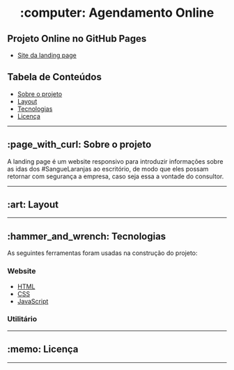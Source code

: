  <h1 align="center">:computer: Agendamento Online</h1>
 
 <h2>Projeto Online no GitHub Pages</h2>
 <ul>
 <li><a href="https://tharsila.github.io/landing-page-fcamara/"> Site da landing page</a></li>
 </ul>
 
 <h2>Tabela de Conteúdos</h2>
  <ul>
  <li><a href="#sobre-o-projeto" id="sobre-o-projeto">Sobre o projeto</a></li>
  <li><a href="#layout" id="layout">Layout</a></li>
  <li><a href="#tecnologias" id="tecnologias">Tecnologias</a></li>
  <li><a href="#licença" id="licença">Licença</a></li>
  </ul>
  
  <hr>
 
<h2> :page_with_curl: Sobre o projeto</h2>
<p>A landing page é um website responsivo para introduzir informações
sobre as idas dos #SangueLaranjas ao escritório, de modo que eles possam retornar com segurança a empresa, 
caso seja essa a vontade do consultor.<p>
 <hr>
 
 <h2>:art: Layout</h2>
 
 <hr>
 
 <h2>:hammer_and_wrench: Tecnologias</h2>
 <p>As seguintes ferramentas foram usadas na construção do projeto:</p>
 
 <h3>Website</h3>
 <ul>
 <li><a href="https://developer.mozilla.org/pt-BR/docs/Web/HTML">HTML</a></li>
 <li><a href="https://developer.mozilla.org/pt-BR/docs/Web/CSS">CSS</a></li>
 <li><a href="https://developer.mozilla.org/pt-BR/docs/Web/Javascript">JavaScript</a></li>
 </ul>
 
 <h3>Utilitário</h3>

 
 <hr>
 
 <h2>:memo: Licença</h2>

<hr>
